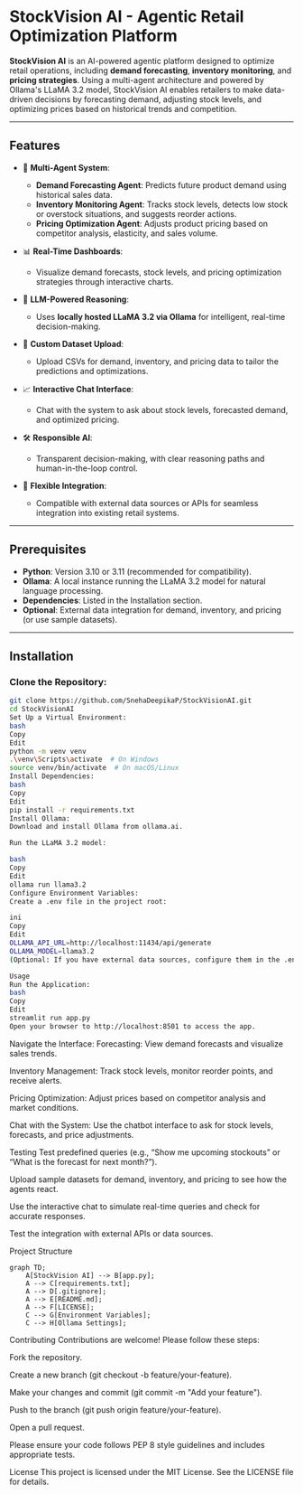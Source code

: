 # StockVision AI - Agentic Retail Optimization Platform

**StockVision AI** is an AI-powered agentic platform designed to optimize retail operations, including **demand forecasting**, **inventory monitoring**, and **pricing strategies**. Using a multi-agent architecture and powered by Ollama's LLaMA 3.2 model, StockVision AI enables retailers to make data-driven decisions by forecasting demand, adjusting stock levels, and optimizing prices based on historical trends and competition.

---

## Features

- 🧠 **Multi-Agent System**:
  - **Demand Forecasting Agent**: Predicts future product demand using historical sales data.
  - **Inventory Monitoring Agent**: Tracks stock levels, detects low stock or overstock situations, and suggests reorder actions.
  - **Pricing Optimization Agent**: Adjusts product pricing based on competitor analysis, elasticity, and sales volume.

- 📊 **Real-Time Dashboards**:
  - Visualize demand forecasts, stock levels, and pricing optimization strategies through interactive charts.

- 🧠 **LLM-Powered Reasoning**:
  - Uses **locally hosted LLaMA 3.2 via Ollama** for intelligent, real-time decision-making.

- 🔄 **Custom Dataset Upload**:
  - Upload CSVs for demand, inventory, and pricing data to tailor the predictions and optimizations.

- 📈 **Interactive Chat Interface**:
  - Chat with the system to ask about stock levels, forecasted demand, and optimized pricing.

- 🛠 **Responsible AI**:
  - Transparent decision-making, with clear reasoning paths and human-in-the-loop control.

- 🧠 **Flexible Integration**:
  - Compatible with external data sources or APIs for seamless integration into existing retail systems.

---

## Prerequisites

- **Python**: Version 3.10 or 3.11 (recommended for compatibility).
- **Ollama**: A local instance running the LLaMA 3.2 model for natural language processing.
- **Dependencies**: Listed in the Installation section.
- **Optional**: External data integration for demand, inventory, and pricing (or use sample datasets).

---

## Installation

### Clone the Repository:

```bash
git clone https://github.com/SnehaDeepikaP/StockVisionAI.git
cd StockVisionAI
Set Up a Virtual Environment:
bash
Copy
Edit
python -m venv venv
.\venv\Scripts\activate  # On Windows
source venv/bin/activate  # On macOS/Linux
Install Dependencies:
bash
Copy
Edit
pip install -r requirements.txt
Install Ollama:
Download and install Ollama from ollama.ai.

Run the LLaMA 3.2 model:

bash
Copy
Edit
ollama run llama3.2
Configure Environment Variables:
Create a .env file in the project root:

ini
Copy
Edit
OLLAMA_API_URL=http://localhost:11434/api/generate
OLLAMA_MODEL=llama3.2
(Optional: If you have external data sources, configure them in the .env file.)

Usage
Run the Application:
bash
Copy
Edit
streamlit run app.py
Open your browser to http://localhost:8501 to access the app.
```
Navigate the Interface:
Forecasting: View demand forecasts and visualize sales trends.

Inventory Management: Track stock levels, monitor reorder points, and receive alerts.

Pricing Optimization: Adjust prices based on competitor analysis and market conditions.

Chat with the System: Use the chatbot interface to ask for stock levels, forecasts, and price adjustments.

Testing
Test predefined queries (e.g., “Show me upcoming stockouts” or “What is the forecast for next month?”).

Upload sample datasets for demand, inventory, and pricing to see how the agents react.

Use the interactive chat to simulate real-time queries and check for accurate responses.

Test the integration with external APIs or data sources.

Project Structure
```mermaid
graph TD;
    A[StockVision AI] --> B[app.py];
    A --> C[requirements.txt];
    A --> D[.gitignore];
    A --> E[README.md];
    A --> F[LICENSE];
    C --> G[Environment Variables];
    C --> H[Ollama Settings];
```
Contributing
Contributions are welcome! Please follow these steps:

Fork the repository.

Create a new branch (git checkout -b feature/your-feature).

Make your changes and commit (git commit -m "Add your feature").

Push to the branch (git push origin feature/your-feature).

Open a pull request.

Please ensure your code follows PEP 8 style guidelines and includes appropriate tests.

License
This project is licensed under the MIT License. See the LICENSE file for details.
